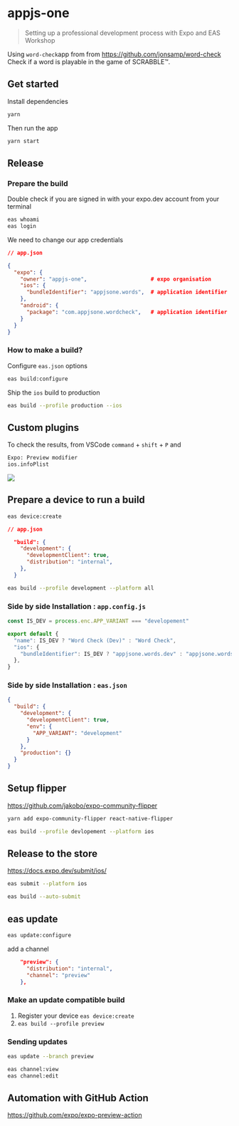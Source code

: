 # appjs-one

> Setting up a professional development process with Expo and EAS Workshop

Using `word-check`app from from https://github.com/jonsamp/word-check
Check if a word is playable in the game of SCRABBLE™️.

## Get started

Install dependencies

```bash
yarn
```

Then run the app

```bash
yarn start
```

## Release

### Prepare the build

Double check if you are signed in with your expo.dev account from your terminal

```bash
eas whoami
eas login
```

We need to change our app credentials

```json
// app.json

{
  "expo": {
    "owner": "appjs-one",                    # expo organisation
    "ios": {
      "bundleIdentifier": "appjsone.words",  # application identifier
    },
    "android": {
      "package": "com.appjsone.wordcheck",   # application identifier
    }
  }
}
```

### How to make a build?

Configure `eas.json` options

```bash
eas build:configure
```

Ship the `ios` build to production

```bash
eas build --profile production --ios
```

## Custom plugins

To check the results, from VSCode `command` + `shift` + `P` and

```bash
Expo: Preview modifier
ios.infoPlist
```

![](./infoPlist-preview.gif)

## Prepare a device to run a build

```bash
eas device:create
```

```json
// app.json

  "build": {
    "development": {
      "developmentClient": true,
      "distribution": "internal",
    },
  }
```

```bash
eas build --profile development --platform all
```

### Side by side Installation : `app.config.js`

```js
const IS_DEV = process.enc.APP_VARIANT === "developement"

export default {
  "name": IS_DEV ? "Word Check (Dev)" : "Word Check",
  "ios": {
    "bundleIdentifier": IS_DEV ? "appjsone.words.dev" : "appjsone.words",
  },
}

```

### Side by side Installation : `eas.json`

```json
{
  "build": {
    "development": {
      "developmentClient": true,
      "env": {
        "APP_VARIANT": "development"
      }
    },
    "production": {}
  }
}
```

## Setup flipper

https://github.com/jakobo/expo-community-flipper

```bash
yarn add expo-community-flipper react-native-flipper
```

```bash
eas build --profile devlopement --platform ios
```

## Release to the store

https://docs.expo.dev/submit/ios/

```bash
eas submit --platform ios
```

```bash
eas build --auto-submit
```

## eas update

```bash
eas update:configure
```

add a channel

```json
    "preview": {
      "distribution": "internal",
      "channel": "preview"
    },
```

### Make an update compatible build

1. Register your device `eas device:create`
2. `eas build --profile preview`

### Sending updates

```bash
eas update --branch preview
```

```bash
eas channel:view
eas channel:edit
```

## Automation with GitHub Action

https://github.com/expo/expo-preview-action
